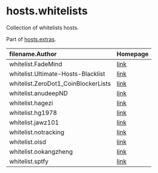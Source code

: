 # hosts.whitelists

Collection of whitelists hosts. 

Part of [hosts.extras](https://github.com/FadeMind/hosts.extras). 

| filename.Author | Homepage 
:-----------------|---------
| whitelist.FadeMind  | [link](https://github.com/FadeMind/hosts.extras)
| whitelist.Ultimate-Hosts-Blacklist | [link](https://github.com/Ultimate-Hosts-Blacklist/whitelist)
| whitelist.ZeroDot1_CoinBlockerLists | [link](https://github.com/Ultimate-Hosts-Blacklist/ZeroDot1_CoinBlockerLists)
| whitelist.anudeepND | [link](https://github.com/anudeepND/blacklist) 
| whitelist.hagezi | [link](https://github.com/hagezi/dns-blocklists)
| whitelist.hg1978 | [link](https://github.com/hg1978/AdGuard-Home-Whitelist)
| whitelist.jawz101 | [link](https://github.com/jawz101)
| whitelist.notracking | [link](https://github.com/notracking/hosts-blocklists)
| whitelist.oisd | [link](https://oisd.nl/excludes.php)
| whitelist.ookangzheng | [link](https://github.com/ookangzheng/blahdns)
| whitelist.sptfy | [link](https://github.com/x0uid/SpotifyAdBlock)
